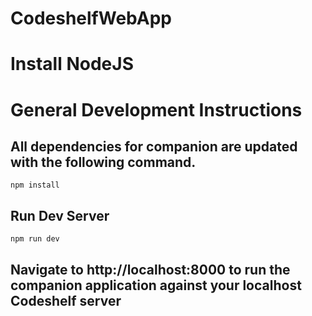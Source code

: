 CodeshelfWebApp
===============

# Install NodeJS

# General Development Instructions

## All dependencies for companion  are updated with the following command.

  `npm install`

## Run Dev Server

   `npm run dev`

## Navigate to http://localhost:8000 to run the companion application against your localhost Codeshelf server
